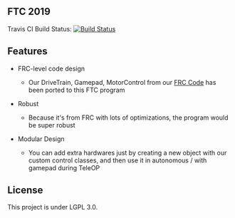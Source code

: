 ## FTC 2019

Travis CI Build Status: [![Build Status](https://travis-ci.org/NozomiWorks-LLC/FTC2019.svg?branch=master)](https://travis-ci.org/NozomiWorks-LLC/FTC2019)

## Features

- FRC-level code design
    - Our DriveTrain, Gamepad, MotorControl from our [FRC Code](https://github.com/LBYPatrick/2018Robot) has been ported to this FTC program

- Robust
    - Because it's from FRC with lots of optimizations, the program would be super robust

- Modular Design

    - You can add extra hardwares just by creating a new object with our custom control classes, and then use it in autonomous / with gamepad during TeleOP

## License

This project is under LGPL 3.0.

